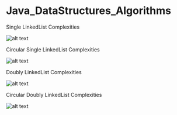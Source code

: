 # Java_DataStructures_Algorithms

Single LinkedList Complexities

![alt text](https://ibb.co/Fg7TdKt)


Circular Single LinkedList Complexities

![alt text](https://ibb.co/rfs3VYv)

Doubly LinkedList Complexities

![alt text](https://ibb.co/kM1rsG7)

Circular Doubly LinkedList Complexities

![alt text](https://ibb.co/f1dPQfZ)




